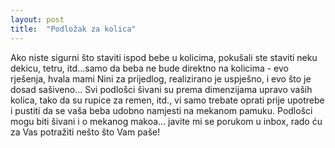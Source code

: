 ```yaml
---
layout: post
title:  "Podložak za kolica"
---
```


Ako niste sigurni što staviti ispod bebe u kolicima, pokušali ste staviti neku dekicu, tetru, itd...samo da beba ne bude direktno na kolicima - evo rješenja, hvala mami Nini za prijedlog, realizirano je uspješno, i evo što je dosad sašiveno...
Svi podlošci šivani su prema dimenzijama upravo vaših kolica, tako da su rupice za remen, itd., vi samo trebate oprati prije upotrebe i pustiti da se vaša beba udobno namjesti na mekanom pamuku.
Podlošci mogu biti šivani i o mekanog makoa... javite mi se porukom u inbox, rado ću za Vas potražiti nešto što Vam paše!
